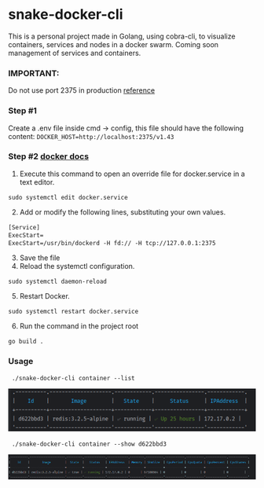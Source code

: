 # snake-docker-cli
This is a personal project made in Golang, using cobra-cli, to visualize containers, services and nodes in a docker swarm. Coming soon management of services and containers.
### IMPORTANT:
Do not use port 2375 in production [reference](https://www.speedguide.net/port.php?port=2375)


### Step #1
Create a .env file inside cmd -> config, this file should have the following content:
`DOCKER_HOST=http://localhost:2375/v1.43`

### Step #2 [docker docs](https://docs.docker.com/engine/daemon/remote-access/#configuring-remote-access-with-systemd-unit-file)
1. Execute this command to open an override file for docker.service in a text editor.
```
sudo systemctl edit docker.service
```
2. Add or modify the following lines, substituting your own values.
```
[Service]
ExecStart=
ExecStart=/usr/bin/dockerd -H fd:// -H tcp://127.0.0.1:2375
```
3. Save the file
4. Reload the systemctl configuration.
```
sudo systemctl daemon-reload
```
5. Restart Docker.
```
sudo systemctl restart docker.service
```
6. Run the command in the project root
```
go build .
```
### Usage
```
 ./snake-docker-cli container --list
```
![List Containers](./img/list.png "List containers")

```
 ./snake-docker-cli container --show d622bbd3
```
![Show Container](./img/show.png "Show container")